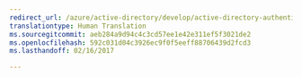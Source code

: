 ```yaml
---
redirect_url: /azure/active-directory/develop/active-directory-authentication-libraries
translationtype: Human Translation
ms.sourcegitcommit: aeb284a9d94c4c3cd57ee1e42e311ef5f3021de2
ms.openlocfilehash: 592c031d04c3926ec9f0f5eeff88706439d2fcd3
ms.lasthandoff: 02/16/2017

---
```


